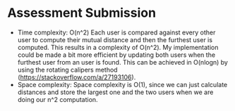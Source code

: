 # Assessment Submission

- Time complexity: O(n^2) Each user is compared against every other user to compute their mutual distance and then the furthest user is computed. This results in a complexity of O(n^2). My implementation could be made a bit more efficient by updating both users when the furthest user from an user is found. This can be achieved in O(nlogn) by using the rotating calipers method (https://stackoverflow.com/a/27193106).
- Space complexity: Space complexity is O(1), since we can just calculate distances and store the largest one and the two users when we are doing our n^2 computation.
